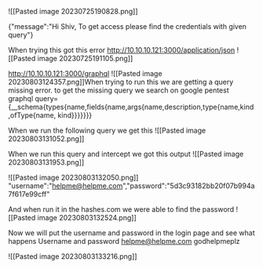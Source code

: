 ![[Pasted image 20230725190828.png]]

{"message":"Hi Shiv, To get access please find the credentials with given query"}

When trying this got this error http://10.10.10.121:3000/application/json
![[Pasted image 20230725191105.png]]

http://10.10.10.121:3000/graphql
![[Pasted image 20230803124357.png]]When trying to run this we are getting a query missing error.
to get the missing query we search on google pentest graphql
query={__schema{types{name,fields{name,args{name,description,type{name,kind,ofType{name, kind}}}}}}}


When we run the following query we get this
![[Pasted image 20230803131052.png]]

When we run this query and intercept we got this output
![[Pasted image 20230803131953.png]]

![[Pasted image 20230803132050.png]]
"username":"helpme@helpme.com","password":"5d3c93182bb20f07b994a7f617e99cff"

And when run it in the hashes.com we were able to find the password
![[Pasted image 20230803132524.png]]

Now we will put the username and password in the login page and see what happens
Username and password
helpme@helpme.com
godhelpmeplz

![[Pasted image 20230803133216.png]]
